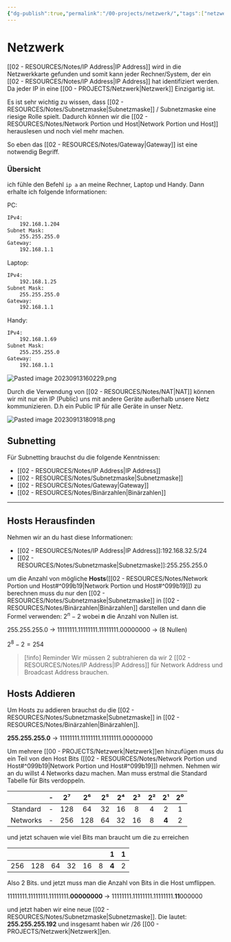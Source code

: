 ```yaml
---
{"dg-publish":true,"permalink":"/00-projects/netzwerk/","tags":["netzwerk/subnetting","inProgress"],"noteIcon":""}
---
```


# Netzwerk 

[[02 - RESOURCES/Notes/IP Address\|IP Address]] wird in die Netzwerkkarte gefunden  und somit kann jeder Rechner/System, der ein [[02 - RESOURCES/Notes/IP Address\|IP Address]] hat identifiziert werden. Da jeder IP in eine [[00 - PROJECTS/Netzwerk\|Netzwerk]] Einzigartig ist.

Es ist sehr wichtig zu wissen, dass [[02 - RESOURCES/Notes/Subnetzmaske\|Subnetzmaske]] / Subnetzmaske eine riesige Rolle spielt. Dadurch können wir die [[02 - RESOURCES/Notes/Network Portion und Host\|Network Portion und Host]] herauslesen und noch viel mehr machen.

So eben das [[02 - RESOURCES/Notes/Gateway\|Gateway]] ist eine notwendig Begriff.


### 
<div class="transclusion internal-embed is-loaded"><div class="markdown-embed">



### Übersicht
ich fühle den Befehl `ip a` an meine Rechner, Laptop und Handy. Dann erhalte ich folgende Informationen:

PC:
```bash
IPv4:
	192.168.1.204
Subnet Mask:
	255.255.255.0
Gateway:
	192.168.1.1
```

Laptop:
```bash
IPv4:
	192.168.1.25
Subnet Mask:
	255.255.255.0
Gateway:
	192.168.1.1 
```


Handy:
```bash
IPv4:
	192.168.1.69
Subnet Mask:
	255.255.255.0
Gateway:
	192.168.1.1
```	


![Pasted image 20230913160229.png](/img/user/02%20-%20RESOURCES/Files/IMGs/Pasted%20image%2020230913160229.png)


Durch die Verwendung von  [[02 - RESOURCES/Notes/NAT\|NAT]] können wir mit nur ein IP (Public) uns mit andere Geräte außerhalb unsere Netz kommunizieren. D.h ein Public IP für alle Geräte in unser Netz.

![Pasted image 20230913180918.png](/img/user/02%20-%20RESOURCES/Files/IMGs/Pasted%20image%2020230913180918.png)





</div></div>



## Subnetting
Für Subnetting brauchst du die folgende Kenntnissen:
- [[02 - RESOURCES/Notes/IP Address\|IP Address]] 
- [[02 - RESOURCES/Notes/Subnetzmaske\|Subnetzmaske]] 
- [[02 - RESOURCES/Notes/Gateway\|Gateway]] 
- [[02 - RESOURCES/Notes/Binärzahlen\|Binärzahlen]]
___
### 
<div class="transclusion internal-embed is-loaded"><div class="markdown-embed">



## Hosts Herausfinden 
Nehmen wir an du hast diese Informationen:
- [[02 - RESOURCES/Notes/IP Address\|IP Address]]:192.168.32.5/24
- [[02 - RESOURCES/Notes/Subnetzmaske\|Subnetzmaske]]:255.255.255.0

um die Anzahl von mögliche **Hosts**([[02 - RESOURCES/Notes/Network Portion und Host#^099b19\|Network Portion und Host#^099b19]]) zu berechnen muss du nur den [[02 - RESOURCES/Notes/Subnetzmaske\|Subnetzmaske]] in [[02 - RESOURCES/Notes/Binärzahlen\|Binärzahlen]] darstellen und dann die Formel verwenden: $2^{{n}}-2$ wobei **n** die Anzahl von Nullen ist.

255.255.255.0 -> 11111111.11111111.11111111.00000000 -> (8 Nullen)

$2^{{8}}-2=254$ 
>[!info] Reminder
> Wir müssen 2 subtrahieren da wir 2 [[02 - RESOURCES/Notes/IP Address\|IP Address]] für Network Address und Broadcast Address brauchen.




</div></div>


### 
<div class="transclusion internal-embed is-loaded"><div class="markdown-embed">



## Hosts Addieren 

Um Hosts zu addieren brauchst du die [[02 - RESOURCES/Notes/Subnetzmaske\|Subnetzmaske]] in [[02 - RESOURCES/Notes/Binärzahlen\|Binärzahlen]].

**255.255.255.0** -> 11111111.11111111.11111111.00000000 

Um mehrere [[00 - PROJECTS/Netzwerk\|Netzwerk]]en hinzufügen muss du ein Teil von den Host Bits ([[02 - RESOURCES/Notes/Network Portion und Host#^099b19\|Network Portion und Host#^099b19]]) nehmen.
Nehmen wir an du willst 4 Networks dazu machen.
Man muss erstmal die Standard Tabelle für Bits verdoppeln.

|          | -   | 2⁷  | 2⁶  | 2⁵  | 2⁴  | 2³  | 2²  | 2¹  | 2⁰  |
|:--------:| --- |:---:|:---:|:---:|:---:| :---: | :---: | :---: | :---: |
| Standard | -   | 128 | 64  | 32  | 16  | 8   | 4   | 2   | 1   |
|    Networks    | -   | 256 | 128 | 64  | 32  | 16  | 8   | **4**   | 2   |


und jetzt schauen wie viel Bits man braucht um die zu erreichen

|     |     |     |     |     |     |  1   |  1   |
| --- | --- | --- | --- | --- | --- | --- | --- |
| 256 | 128 | 64  | 32  | 16  | 8   | **4**   | 2   | 

Also 2 Bits.
und jetzt muss man die Anzahl von Bits in die Host umflippen.

11111111.11111111.11111111.**00000000** ->  11111111.11111111.11111111.**11**000000 

und jetzt haben wir eine neue [[02 - RESOURCES/Notes/Subnetzmaske\|Subnetzmaske]].
Die lautet: **255.255.255.192**
und insgesamt haben wir /26 [[00 - PROJECTS/Netzwerk\|Netzwerk]]en.  

</div></div>

